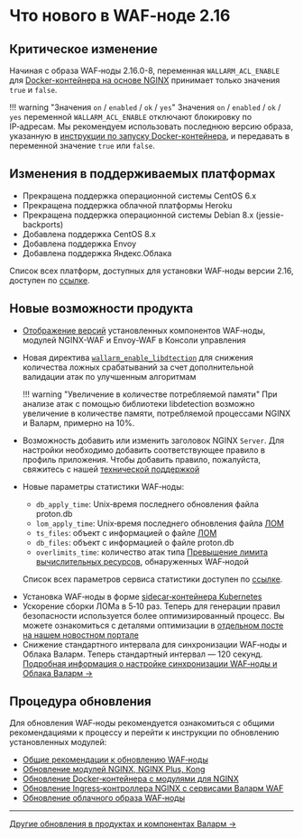 [link-grpc-docs]:       https://grpc.io/
[link-http2-docs]:      https://developers.google.com/web/fundamentals/performance/http2
[link-protobuf-docs]:   https://developers.google.com/protocol-buffers/

# Что нового в WAF‑ноде 2.16

## Критическое изменение

Начиная с образа WAF‑ноды 2.16.0-8, переменная `WALLARM_ACL_ENABLE` для [Docker-контейнера на основе NGINX](../admin-ru/installation-docker-ru.md#запуск-контейнера-с-переменными-окружения) принимает только значения `true` и `false`.

!!! warning "Значения `on` / `enabled` / `ok` / `yes`"
    Значения `on` / `enabled` / `ok` / `yes` переменной `WALLARM_ACL_ENABLE` отключают блокировку по IP‑адресам. Мы рекомендуем использовать последнюю версию образа, указанную в [инструкции по запуску Docker-контейнера](../admin-ru/installation-docker-ru.md), и передавать в переменной значение `true` или `false`.

## Изменения в поддерживаемых платформах

* Прекращена поддержка операционной системы CentOS 6.x
* Прекращена поддержка облачной платформы Heroku
* Прекращена поддержка операционной системы Debian 8.x (jessie-backports)
* Добавлена поддержка CentOS 8.x
* Добавлена поддержка Envoy
* Добавлена поддержка Яндекс.Облака

Список всех платформ, доступных для установки WAF‑ноды версии 2.16, доступен по [ссылке](../admin-ru/supported-platforms.md).

## Новые возможности продукта

* [Отображение версий](../user-guides/nodes/regular-node.md#просмотр-информации-о-wafноде) установленных компонентов WAF‑ноды, модулей NGINX-WAF и Envoy-WAF в Консоли управления
* Новая директива [`wallarm_enable_libdtection`](../admin-ru/configure-parameters-ru.md#wallarm_enable_libdetection) для снижения количества ложных срабатываний за счет дополнительной валидации атак по улучшенным алгоритмам

    !!! warning "Увеличение в количестве потребляемой памяти"
        При анализе атак с помощью библиотеки libdetection возможно увеличение в количестве памяти, потребляемой процессами NGINX и Валарм, примерно на 10%.
* Возможность добавить или изменить заголовок NGINX `Server`. Для настройки необходимо добавить соответствующее правило в профиль приложения. Чтобы добавить правило, пожалуйста, свяжитесь с нашей [технической поддержкой](mailto:support@wallarm.ru)
* Новые параметры статистики WAF‑ноды:
    * `db_apply_time`: Unix‑время последнего обновления файла proton.db
    * `lom_apply_time`: Unix‑время последнего обновления файла [ЛОМ](../glossary-ru.md#лом)
    * `ts_files`: объект с информацией о файле [ЛОМ](../glossary-ru.md#лом)
    * `db_files`: объект с информацией о файле proton.db
    * `overlimits_time`: количество атак типа [Превышение лимита вычислительных ресурсов](../attacks-vulns-list.md#превышение-лимита-вычислительных-ресурсов), обнаруженных WAF‑нодой

    Список всех параметров сервиса статистики доступен по [ссылке](../admin-ru/configure-statistics-service.md#работа-с-сервисом-статистики).
<!-- * [Пример кода Terraform](../admin-ru/installation-guides/amazon-cloud/deploy-waf-via-terraform/deploy-waf-via-terraform-intro.md) для установки WAF‑ноды в публичное облако AWS -->
* Установка WAF‑ноды в форме [sidecar‑контейнера Kubernetes](../admin-ru/installation-guides/kubernetes/wallarm-sidecar-container.md)
* Ускорение сборки ЛОМа в 5‑10 раз. Теперь для генерации правил безопасности используется более оптимизированный процесс. Вы можете ознакомиться с деталями оптимизации в [отдельном посте на нашем новостном портале](https://changelog.wallarm.ru/генерация-правил-безопасности-5x-быстрее-152573)
* Снижение стандартного интервала для синхронизации WAF‑ноды и Облака Валарм. Теперь стандартный интервал — 120 секунд. [Подробная информация о настройке синхронизации WAF‑ноды и Облака Валарм →](../admin-ru/configure-cloud-node-synchronization-ru.md)

## Процедура обновления

Для обновления WAF‑ноды рекомендуется ознакомиться с общими рекомендациями к процессу и перейти к инструкции по обновлению установленных модулей:

* [Общие рекомендации к обновлению WAF‑ноды](general-recommendations.md)
* [Обновление модулей NGINX, NGINX Plus, Kong](nginx-modules.md)
* [Обновление Docker‑контейнера с модулями для NGINX](docker-container.md)
* [Обновление Ingress‑контроллера NGINX с сервисами Валарм WAF](ingress-controller.md)
* [Обновление облачного образа WAF‑ноды](cloud-image.md)

----------

[Другие обновления в продуктах и компонентах Валарм →](https://changelog.wallarm.ru/)
